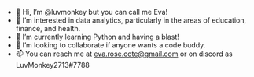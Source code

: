 - 👋 Hi, I’m @luvmonkey but you can call me Eva!
- 👀 I’m interested in data analytics, particularly in the areas of education, finance, and health.
- 🌱 I’m currently learning Python and having a blast!
- 💞️ I’m looking to collaborate if anyone wants a code buddy.
- 📫 You can reach me at eva.rose.cote@gmail.com or on discord as LuvMonkey2713#7788


